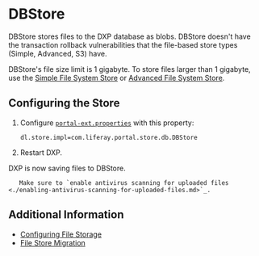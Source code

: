 # DBStore

DBStore stores files to the DXP database as blobs. DBStore doesn't have the transaction rollback vulnerabilities that the file-based store types (Simple, Advanced, S3) have.

DBStore's file size limit is 1 gigabyte. To store files larger than 1 gigabyte, use the [Simple File System Store](./simple-file-system-store.md) or [Advanced File System Store](../configuring-file-storage.md#configuring-advanced-file-system-store).

## Configuring the Store

1. Configure [`portal-ext.properties`](../../../installation-and-upgrades/reference/portal-properties.md) with this property:

    ```properties
    dl.store.impl=com.liferay.portal.store.db.DBStore
    ```

1. Restart DXP.

DXP is now saving files to DBStore.

```important::
   Make sure to `enable antivirus scanning for uploaded files <./enabling-antivirus-scanning-for-uploaded-files.md>`_.
```

## Additional Information

* [Configuring File Storage](../configuring-file-storage.md)
* [File Store Migration](../file-store-migration.md)